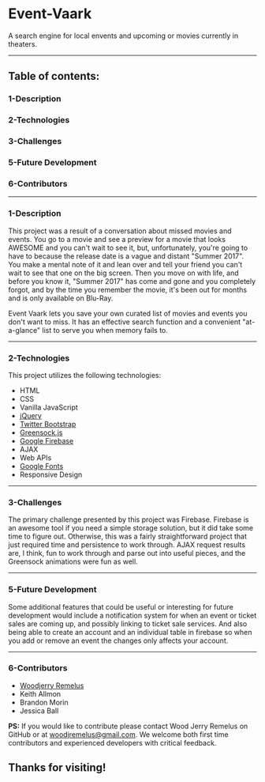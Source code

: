# Event-Vaark
A search engine for local envents and upcoming or movies currently in theaters.

---
## Table of contents:
  
### 1-Description
### 2-Technologies
### 3-Challenges
### 5-Future Development
### 6-Contributors

---
### 1-Description
This project was a result of a conversation about missed movies and events. You go to a movie and see a preview for a movie that looks AWESOME and you can't wait to see it, but, unfortunately, you're going to have to because the release date is a vague and distant "Summer 2017". You make a mental note of it and lean over and tell your friend you can't wait to see that one on the big screen. Then you move on with life, and before you know it, "Summer 2017" has come and gone and you completely forgot, and by the time you remember the movie, it's been out for months and is only available on Blu-Ray. 

Event Vaark lets you save your own curated list of movies and events you don't want to miss. It has an effective search function and a convenient "at-a-glance" list to serve you when memory fails to.

---
### 2-Technologies
  This project utilizes the following technologies:
- HTML
- CSS
- Vanilla JavaScript
- [jQuery](https://jquery.com/)
- [Twitter Bootstrap](https://getbootstrap.com/)
- [Greensock.js](https://greensock.com/)
- [Google Firebase](https://firebase.google.com/)
- AJAX
- Web APIs
- [Google Fonts](https://fonts.google.com/)
- Responsive Design

---
### 3-Challenges
The primary challenge presented by this project was Firebase. Firebase is an awesome tool if you need a simple storage solution, but it did take some time to figure out. Otherwise, this was a fairly straightforward project that just required time and persistence to work through. AJAX request results are, I think, fun to work through and parse out into useful pieces, and the Greensock animations were fun as well.

---
### 5-Future Development
Some additional features that could be useful or interesting for future development would include a notification system for when an event or ticket sales are coming up, and possibly linking to ticket sale services.
And also being able to create an account and an individual table in firebase so when you add or remove an event the changes only affects your account.

---
### 6-Contributors
- [Woodjerry Remelus](https://github.com/DrWood89/)
- Keith Allmon
- Brandon Morin
- Jessica Ball

**PS:** If you would like to contribute please contact Wood Jerry Remelus on GitHub or at woodjremelus@gmail.com. We welcome both first time contributors and experienced developers with critical feedback. 
## Thanks for visiting!
